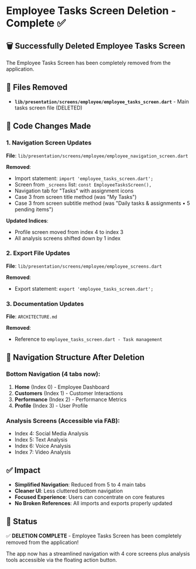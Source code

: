 # Employee Tasks Screen Deletion - Complete ✅

## 🗑️ Successfully Deleted Employee Tasks Screen

The Employee Tasks Screen has been completely removed from the application.

## 📁 Files Removed
- **`lib/presentation/screens/employee/employee_tasks_screen.dart`** - Main tasks screen file (DELETED)

## 🔧 Code Changes Made

### 1. Navigation Screen Updates
**File**: `lib/presentation/screens/employee/employee_navigation_screen.dart`

**Removed**:
- Import statement: `import 'employee_tasks_screen.dart';`
- Screen from `_screens` list: `const EmployeeTasksScreen(),`
- Navigation tab for "Tasks" with assignment icons
- Case 3 from screen title method (was "My Tasks")
- Case 3 from screen subtitle method (was "Daily tasks & assignments • 5 pending items")

**Updated Indices**:
- Profile screen moved from index 4 to index 3
- All analysis screens shifted down by 1 index

### 2. Export File Updates
**File**: `lib/presentation/screens/employee/employee_screens.dart`

**Removed**:
- Export statement: `export 'employee_tasks_screen.dart';`

### 3. Documentation Updates
**File**: `ARCHITECTURE.md`

**Removed**:
- Reference to `employee_tasks_screen.dart - Task management`

## 🎯 Navigation Structure After Deletion

### Bottom Navigation (4 tabs now):
1. **Home** (Index 0) - Employee Dashboard
2. **Customers** (Index 1) - Customer Interactions  
3. **Performance** (Index 2) - Performance Metrics
4. **Profile** (Index 3) - User Profile

### Analysis Screens (Accessible via FAB):
- Index 4: Social Media Analysis
- Index 5: Text Analysis
- Index 6: Voice Analysis
- Index 7: Video Analysis

## ✅ Impact
- **Simplified Navigation**: Reduced from 5 to 4 main tabs
- **Cleaner UI**: Less cluttered bottom navigation
- **Focused Experience**: Users can concentrate on core features
- **No Broken References**: All imports and exports properly updated

## 🚀 Status
✅ **DELETION COMPLETE** - Employee Tasks Screen has been completely removed from the application!

The app now has a streamlined navigation with 4 core screens plus analysis tools accessible via the floating action button.

